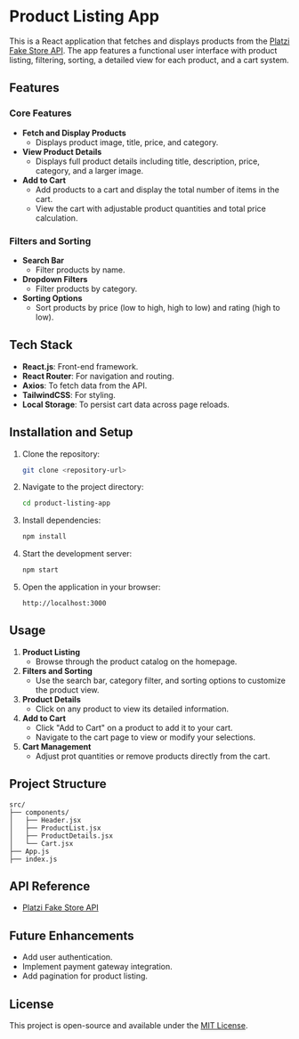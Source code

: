 # Product Listing App

This is a React application that fetches and displays products from the [Platzi Fake Store API](https://api.escuelajs.co/api/v1/products). The app features a functional user interface with product listing, filtering, sorting, a detailed view for each product, and a cart system.

## Features

### Core Features

- **Fetch and Display Products**
  - Displays product image, title, price, and category.
- **View Product Details**
  - Displays full product details including title, description, price, category, and a larger image.
- **Add to Cart**
  - Add products to a cart and display the total number of items in the cart.
  - View the cart with adjustable product quantities and total price calculation.

### Filters and Sorting

- **Search Bar**
  - Filter products by name.
- **Dropdown Filters**
  - Filter products by category.
- **Sorting Options**
  - Sort products by price (low to high, high to low) and rating (high to low).

## Tech Stack

- **React.js**: Front-end framework.
- **React Router**: For navigation and routing.
- **Axios**: To fetch data from the API.
- **TailwindCSS**: For styling.
- **Local Storage**: To persist cart data across page reloads.

## Installation and Setup

1. Clone the repository:

   ```bash
   git clone <repository-url>
   ```

2. Navigate to the project directory:

   ```bash
   cd product-listing-app
   ```

3. Install dependencies:

   ```bash
   npm install
   ```

4. Start the development server:

   ```bash
   npm start
   ```

5. Open the application in your browser:

   ```
   http://localhost:3000
   ```

## Usage

1. **Product Listing**
   - Browse through the product catalog on the homepage.
2. **Filters and Sorting**
   - Use the search bar, category filter, and sorting options to customize the product view.
3. **Product Details**
   - Click on any product to view its detailed information.
4. **Add to Cart**
   - Click "Add to Cart" on a product to add it to your cart.
   - Navigate to the cart page to view or modify your selections.
5. **Cart Management**
   - Adjust prot quantities or remove products directly from the cart.

## Project Structure

```
src/
├── components/
│   ├── Header.jsx
│   ├── ProductList.jsx
│   ├── ProductDetails.jsx
│   └── Cart.jsx
├── App.js
├── index.js
```

## API Reference

- [Platzi Fake Store API](https://api.escuelajs.co/api/v1/products)

## Future Enhancements

- Add user authentication.
- Implement payment gateway integration.
- Add pagination for product listing.

## License

This project is open-source and available under the [MIT License](LICENSE).
